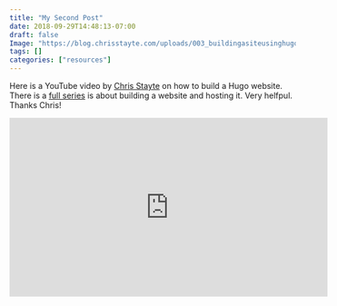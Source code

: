 ```yaml
---
title: "My Second Post"
date: 2018-09-29T14:48:13-07:00
draft: false
Image: "https://blog.chrisstayte.com/uploads/003_buildingasiteusinghugo.png"
tags: []
categories: ["resources"]
---
```


Here is a YouTube video by [Chris Stayte](https://www.youtube.com/user/BossSlayer95) on how to build a Hugo website. There is a [full series](https://www.youtube.com/playlist?list=PL-Kz5P-mYdMgAJDmRJquyMHfdaIOD-3oj) is about building a website and hosting it. Very helfpul. Thanks Chris! 
<iframe width="560" height="315" src="https://www.youtube.com/embed/c7vpcqA6SEQ" frameborder="0" allow="accelerometer; autoplay; encrypted-media; gyroscope; picture-in-picture" allowfullscreen></iframe>
